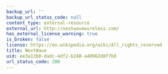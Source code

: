 ```yaml
---
backup_url: ''
backup_url_status_code: null
content_type: external-resource
external_url: http://nextwavewireless.com/
has_external_license_warning: true
is_broken: false
license: https://en.wikipedia.org/wiki/All_rights_reserved
title: NextWave
uid: ee3a13b8-dadc-4df2-b248-a40962d8f7bd
url_status_code: 200
---
```

